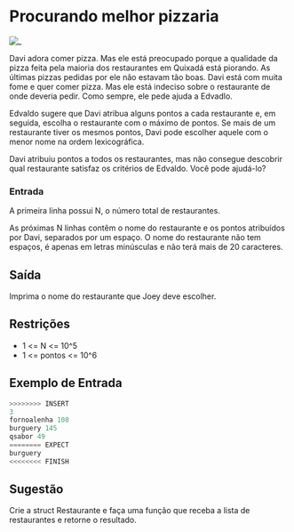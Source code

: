 # Procurando melhor pizzaria

![_](https://raw.githubusercontent.com/qxcodefup/arcade/master/base/pizza/cover.jpg)

Davi adora comer pizza. Mas ele está preocupado porque a qualidade da pizza feita pela maioria dos restaurantes em Quixadá está piorando. As últimas pizzas pedidas por ele não estavam tão boas. Davi está com muita fome e quer comer pizza. Mas ele está indeciso sobre o restaurante de onde deveria pedir. Como sempre, ele pede ajuda a Edvadlo.

Edvaldo sugere que Davi atribua alguns pontos a cada restaurante e, em seguida, escolha o restaurante com o máximo de pontos. Se mais de um restaurante tiver os mesmos pontos, Davi pode escolher aquele com o menor nome na ordem lexicográfica.

Davi atribuiu pontos a todos os restaurantes, mas não consegue descobrir qual restaurante satisfaz os critérios de Edvaldo. Você pode ajudá-lo?

### Entrada

A primeira linha possui N, o número total de restaurantes.

As próximas N linhas contêm o nome do restaurante e os pontos atribuídos por Davi, separados por um espaço. O nome do restaurante não tem espaços, é apenas em letras minúsculas e não terá mais de 20 caracteres.

## Saída

Imprima o nome do restaurante que Joey deve escolher.

## Restrições

- 1 <= N <= 10^5
- 1 <= pontos <= 10^6

## Exemplo de Entrada

``` py
>>>>>>>> INSERT
3
fornoalenha 108
burguery 145
qsabor 49
======== EXPECT
burguery
<<<<<<<< FINISH
```

## Sugestão

Crie a struct Restaurante e faça uma função que receba a lista de restaurantes e retorne o resultado.
